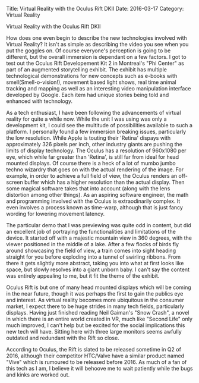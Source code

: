 Title: Virtual Reality with the Oculus Rift DKII
Date: 2016-03-17
Category: Virtual Reality

Virtual Reality with the Oculus Rift DKII

How does one even begin to describe the new technologies involved with Virtual Reality? It isn't as simple as describing the video you see when you put the goggles on. Of course everyone's perception is going to be different, but the overall immersion is dependant on a few factors. I got to test out the Oculus Rift Developement Kit 2 in Montreal's "Phi Center" as part of an augmented storytelling exhibit. The exhibit has multiple technological demonstrations for new concepts such as e-books with smell(Smell-o-vision!), movement based light shows, real time animal tracking and mapping as well as an interesting video manipulation interface developed by Google. Each item had unique stories being told and enhanced with technology.

As a tech enthusiast, I have been following the advancements of virtual reality for quite a while now. While the unit I was using was only a development kit, I could see the multitude of possibilities available to such a platform. I personally found a few immersion breaking issues, particularly the low resolution. While Apple is touting their 'Retina' dispays with approximately 326 pixels per inch, other industry giants are pushing the limits of display technology. The Oculus has a resolution of 960x1080 per eye, which while far greater than 'Retina', is still far from ideal for head mounted displays. Of course there is a heck of a lot of mumbo jumbo techno wizardry that goes on with the actual rendering of the image. For example, in order to achieve a full field of view, the Oculus renders an off-screen buffer which has a higher resolution than the actual display. Then some magical software takes that into account (along with the lens distortion among other things). As an aspiring software engineer, the math and programming involved with the Oculus is extraodinarily complex. It even involves a process known as time-warp, although that is just fancy wording for lowering movement latency.

The particular demo that I was previewing was quite odd in content, but did an excellent job of portraying the functionalities and limitations of the device. It started off with a majestic mountain view in 360 degrees, with the viewer positioned in the middle of a lake. After a few flocks of birds fly around showcasing the field of view, a train comes into sight heading straight for you before exploding into a tunnel of swirling ribbons. From there it gets slightly more abstract, taking you into what at first looks like space, but slowly resolves into a giant unborn baby. I can't say the content was entirely appealing to me, but it fit the theme of the exhibit.

Oculus Rift is but one of many head mounted displays which will be coming in the near future, though it was perhaps the first to gain the publics eye and interest. As virtual reality becomes more ubiquitous in the consumer market, I expect there to be huge strides in many tech fields, particularly displays. Having just finished reading Neil Gaiman's "Snow Crash", a novel in which there is an entire world created in VR, much like "Second Life" only much improved, I can't help but be excited for the social implications this new tech will have. Sitting here with three large monitors seems awfully outdated and redundant with the Rift so close.

According to Oculus, the Rift is slated to be released sometime in Q2 of 2016, although their competitor HTC/Valve have a similar product named "Vive" which is rumoured to be released before 2016. As much of a fan of this tech as I am, I believe it will behoove me to wait patiently while the bugs and kinks are worked out.
